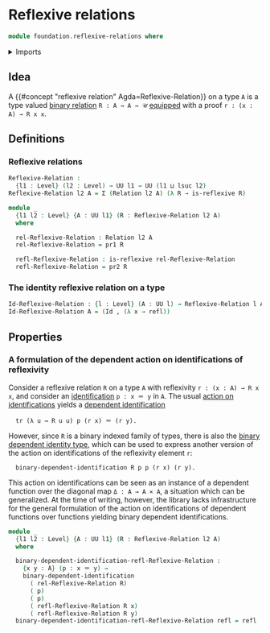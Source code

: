 # Reflexive relations

```agda
module foundation.reflexive-relations where
```

<details><summary>Imports</summary>

```agda
open import foundation.binary-dependent-identifications
open import foundation.binary-relations
open import foundation.dependent-pair-types
open import foundation.universe-levels

open import foundation-core.identity-types
```

</details>

## Idea

A {{#concept "reflexive relation" Agda=Reflexive-Relation}} on a type `A` is a
type valued [binary relation](foundation.binary-relations.md) `R : A → A → 𝒰`
[equipped](foundation.structure.md) with a proof `r : (x : A) → R x x`.

## Definitions

### Reflexive relations

```agda
Reflexive-Relation :
  {l1 : Level} (l2 : Level) → UU l1 → UU (l1 ⊔ lsuc l2)
Reflexive-Relation l2 A = Σ (Relation l2 A) (λ R → is-reflexive R)

module _
  {l1 l2 : Level} {A : UU l1} (R : Reflexive-Relation l2 A)
  where

  rel-Reflexive-Relation : Relation l2 A
  rel-Reflexive-Relation = pr1 R

  refl-Reflexive-Relation : is-reflexive rel-Reflexive-Relation
  refl-Reflexive-Relation = pr2 R
```

### The identity reflexive relation on a type

```agda
Id-Reflexive-Relation : {l : Level} (A : UU l) → Reflexive-Relation l A
Id-Reflexive-Relation A = (Id , (λ x → refl))
```

## Properties

### A formulation of the dependent action on identifications of reflexivity

Consider a reflexive relation `R` on a type `A` with reflexivity
`r : (x : A) → R x x`, and consider an
[identification](foundation-core.identity-types.md) `p : x ＝ y` in `A`. The
usual
[action on identifications](foundation.action-on-identifications-dependent-functions.md)
yields a [dependent identification](foundation.dependent-identifications.md)

```text
  tr (λ u → R u u) p (r x) ＝ (r y).
```

However, since `R` is a binary indexed family of types, there is also the
[binary dependent identity type](foundation.binary-dependent-identifications.md),
which can be used to express another version of the action on identifications of
the reflexivity element `r`:

```text
  binary-dependent-identification R p p (r x) (r y).
```

This action on identifications can be seen as an instance of a dependent
function over the diagonal map `Δ : A → A × A`, a situation which can be
generalized. At the time of writing, however, the library lacks infrastructure
for the general formulation of the action on identifications of dependent
functions over functions yielding binary dependent identifications.

```agda
module _
  {l1 l2 : Level} {A : UU l1} (R : Reflexive-Relation l2 A)
  where

  binary-dependent-identification-refl-Reflexive-Relation :
    {x y : A} (p : x ＝ y) →
    binary-dependent-identification
      ( rel-Reflexive-Relation R)
      ( p)
      ( p)
      ( refl-Reflexive-Relation R x)
      ( refl-Reflexive-Relation R y)
  binary-dependent-identification-refl-Reflexive-Relation refl = refl
```
